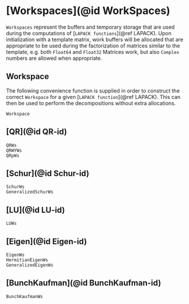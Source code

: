 # [Workspaces](@id WorkSpaces)
`Workspaces` represent the buffers and temporary storage that are used during the computations of [`LAPACK functions`](@ref LAPACK).
Upon initialization with a template matrix, work buffers will be allocated that are appropriate to be used during the factorization of matrices similar to the template, e.g. both `Float64` and `Float32` Matrices work, but also `Complex` numbers are allowed when appropriate.

## Workspace
The following convenience function is supplied in order to construct the correct `Workspace` for a given [`LAPACK function`](@ref LAPACK).
This can then be used to perform the decompositions without extra allocations.
```@docs
Workspace
```

## [QR](@id QR-id)

```@docs
QRWs
QRWYWs
QRpWs
```

## [Schur](@id Schur-id)

```@docs
SchurWs
GeneralizedSchurWs
```

## [LU](@id LU-id)
```@docs
LUWs
```

## [Eigen](@id Eigen-id)
```@docs
EigenWs
HermitianEigenWs
GeneralizedEigenWs
```

## [BunchKaufman](@id BunchKaufman-id)
```@docs
BunchKaufmanWs
```
